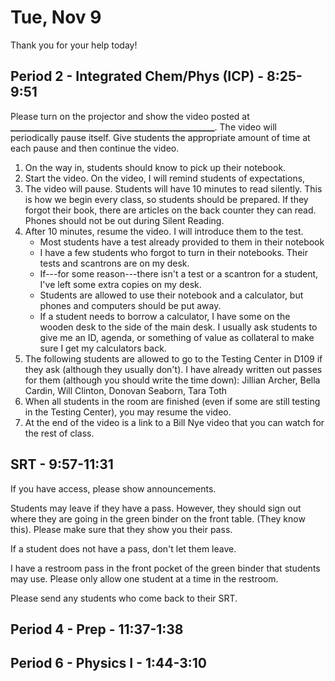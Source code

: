 # Tue, Nov 9

Thank you for your help today!  

## Period 2 - Integrated Chem/Phys (ICP) - 8:25-9:51

 Please turn on the projector and show the video posted at **_________________________________________________**.  The video will periodically pause itself.  Give students the appropriate amount of time at each pause and then continue the video.

1. On the way in, students should know to pick up their notebook.
2. Start the video.  On the video, I will remind students of expectations,
3. The video will pause.  Students will have 10 minutes to read silently.  This is how we begin every class, so students should be prepared.  If they forgot their book, there are articles on the back counter they can read.  Phones should not be out during Silent Reading.
4. After 10 minutes, resume the video.  I will introduce them to the test.
	- Most students have a test already provided to them in their notebook
	- I have a few students who forgot to turn in their notebooks.  Their tests and scantrons are on my desk.
	- If---for some reason---there isn't a test or a scantron for a student, I've left some extra copies on my desk.
	- Students are allowed to use their notebook and a calculator, but phones and computers should be put away.
	- If a student needs to borrow a calculator, I have some on the wooden desk to the side of the main desk.  I usually ask students to give me an ID, agenda, or something of value as collateral to make sure I get my calculators back.
5. The following students are allowed to go to the Testing Center in D109 if they ask (although they usually don't).  I have already written out passes for them (although you should write the time down): Jillian Archer, Bella Cardin, Will Clinton, Donovan Seaborn, Tara Toth
6. When all students in the room are finished (even if some are still testing in the Testing Center), you may resume the video.
7. At the end of the video is a link to a Bill Nye video that you can watch for the rest of class.

## SRT - 9:57-11:31

If you have access, please show announcements.

Students may leave if they have a pass.  However, they should sign out where they are going in the green binder on the front table.  (They know this).  Please make sure that they show you their pass.

If a student does not have a pass, don't let them leave.

I have a restroom pass in the front pocket of the green binder that students may use.  Please only allow one student at a time in the restroom.

Please send any students who come back to their SRT.

## Period 4 - Prep - 11:37-1:38

## Period 6 - Physics I - 1:44-3:10


<!--stackedit_data:
eyJoaXN0b3J5IjpbMTE3MTAyNTUxOCwyMDY0MDA4Mjc3LC0xOT
QzMzU4NzY2XX0=
-->